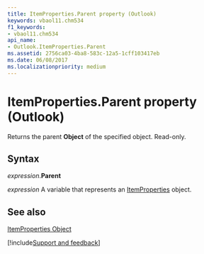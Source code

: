 ```yaml
---
title: ItemProperties.Parent property (Outlook)
keywords: vbaol11.chm534
f1_keywords:
- vbaol11.chm534
api_name:
- Outlook.ItemProperties.Parent
ms.assetid: 2756ca03-4ba8-583c-12a5-1cff103417eb
ms.date: 06/08/2017
ms.localizationpriority: medium
---
```



# ItemProperties.Parent property (Outlook)

Returns the parent **Object** of the specified object. Read-only.


## Syntax

_expression_.**Parent**

_expression_ A variable that represents an [ItemProperties](Outlook.ItemProperties.md) object.


## See also


[ItemProperties Object](Outlook.ItemProperties.md)

[!include[Support and feedback](~/includes/feedback-boilerplate.md)]